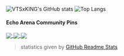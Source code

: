 ![VTSxKING's GitHub stats](https://github-readme-stats.vercel.app/api?username=vtsxking&count_private=true&theme=dark)
![Top Langs](https://github-readme-stats.vercel.app/api/top-langs/?username=vtsxking&layout=compact&count_private=true&theme=dark)

#### Echo Arena Community Pins
<a href="https://github.com/NtsFranz/CommunityCommunityKit">
  <img align="center" src="https://github-readme-stats.vercel.app/api/pin/?username=NtsFranz&repo=CommunityCommunityKit&show_owner=true&theme=dark" />
</a>
<a href="https://github.com/NtsFranz/Spark">
  <img align="center" src="https://github-readme-stats.vercel.app/api/pin/?username=NtsFranz&repo=Spark&show_owner=true&theme=dark" />
</a>
<a href="https://github.com/Ajedi32/echovr_api_docs">
  <img align="center" src="https://github-readme-stats.vercel.app/api/pin/?username=Ajedi32&repo=echovr_api_docs&show_owner=true&theme=dark" />
</a>

> statistics given by [GitHub Readme Stats](https://github.com/anuraghazra/github-readme-stats)